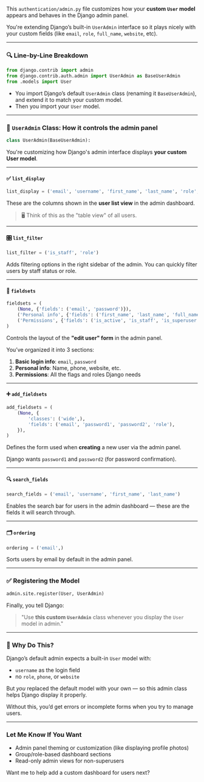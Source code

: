 This `authentication/admin.py` file customizes how your **custom `User` model** appears and behaves in the Django admin panel.

You're extending Django’s built-in `UserAdmin` interface so it plays nicely with your custom fields (like `email`, `role`, `full_name`, `website`, etc).

---

### 🔍 Line-by-Line Breakdown

```python
from django.contrib import admin
from django.contrib.auth.admin import UserAdmin as BaseUserAdmin
from .models import User
```

- You import Django’s default `UserAdmin` class (renaming it `BaseUserAdmin`), and extend it to match your custom model.
- Then you import your `User` model.

---

### 🧱 `UserAdmin` Class: How it controls the admin panel

```python
class UserAdmin(BaseUserAdmin):
```

You're customizing how Django's admin interface displays **your custom User model**.

---

#### ✅ `list_display`

```python
list_display = ('email', 'username', 'first_name', 'last_name', 'role', 'is_staff')
```

These are the columns shown in the **user list view** in the admin dashboard.

> 🖥️ Think of this as the "table view" of all users.

---

#### 🎛️ `list_filter`

```python
list_filter = ('is_staff', 'role')
```

Adds filtering options in the right sidebar of the admin. You can quickly filter users by staff status or role.

---

#### 🧾 `fieldsets`

```python
fieldsets = (
    (None, {'fields': ('email', 'password')}),
    ('Personal info', {'fields': ('first_name', 'last_name', 'full_name', 'username', 'phone', 'website')}),
    ('Permissions', {'fields': ('is_active', 'is_staff', 'is_superuser', 'role', 'groups', 'user_permissions')}),
)
```

Controls the layout of the **"edit user" form** in the admin panel.

You’ve organized it into 3 sections:

1. **Basic login info**: `email`, `password`
2. **Personal info**: Name, phone, website, etc.
3. **Permissions**: All the flags and roles Django needs

---

#### ➕ `add_fieldsets`

```python
add_fieldsets = (
    (None, {
        'classes': ('wide',),
        'fields': ('email', 'password1', 'password2', 'role'),
    }),
)
```

Defines the form used when **creating** a new user via the admin panel.

Django wants `password1` and `password2` (for password confirmation).

---

#### 🔍 `search_fields`

```python
search_fields = ('email', 'username', 'first_name', 'last_name')
```

Enables the search bar for users in the admin dashboard — these are the fields it will search through.

---

#### 🗂️ `ordering`

```python
ordering = ('email',)
```

Sorts users by email by default in the admin panel.

---

### ✅ Registering the Model

```python
admin.site.register(User, UserAdmin)
```

Finally, you tell Django:  
> "Use **this custom `UserAdmin`** class whenever you display the `User` model in admin."

---

### 🧠 Why Do This?

Django’s default admin expects a built-in `User` model with:

- `username` as the login field
- no `role`, `phone`, or `website`

But *you* replaced the default model with your own — so this admin class helps Django display it properly.

Without this, you’d get errors or incomplete forms when you try to manage users.

---

### Let Me Know If You Want

- Admin panel theming or customization (like displaying profile photos)
- Group/role-based dashboard sections
- Read-only admin views for non-superusers

Want me to help add a custom dashboard for users next?
